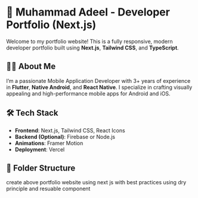# 🚀 Muhammad Adeel - Developer Portfolio (Next.js)

Welcome to my portfolio website! This is a fully responsive, modern developer portfolio built using **Next.js**, **Tailwind CSS**, and **TypeScript**.

## 🧑‍💻 About Me

I’m a passionate Mobile Application Developer with 3+ years of experience in **Flutter**, **Native Android**, and **React Native**. I specialize in crafting visually appealing and high-performance mobile apps for Android and iOS.

## 🛠️ Tech Stack

- **Frontend**: Next.js, Tailwind CSS, React Icons
- **Backend (Optional)**: Firebase or Node.js
- **Animations**: Framer Motion
- **Deployment**: Vercel

## 📁 Folder Structure


create above portfolio website using next js with best practices using dry principle and resuable component

